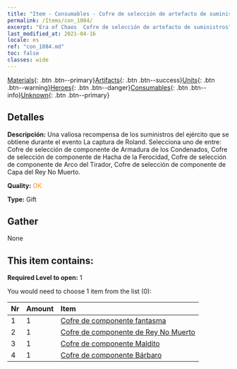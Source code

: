 ```yaml
---
title: "Item - Consumables - Cofre de selección de artefacto de suministros"
permalink: /Items/con_1084/
excerpt: "Era of Chaos  Cofre de selección de artefacto de suministros"
last_modified_at: 2021-04-16
locale: es
ref: "con_1084.md"
toc: false
classes: wide
---
```

 [Materials](/es/Items/){: .btn .btn--primary}[Artifacts](/es/Items/Artifacts/){: .btn .btn--success}[Units](/es/Items/Units/){: .btn .btn--warning}[Heroes](/es/Items/Heroes/){: .btn .btn--danger}[Consumables](/es/Items/Consumables/){: .btn .btn--info}[Unknown](/es/Items/Unknown/){: .btn .btn--primary}

## Detalles
 **Descripción:** Una valiosa recompensa de los suministros del ejército que se obtiene durante el evento La captura de Roland. Selecciona uno de entre: Cofre de selección de componente de Armadura de los Condenados, Cofre de selección de componente de Hacha de la Ferocidad, Cofre de selección de componente de Arco del Tirador, Cofre de selección de componente de Capa del Rey No Muerto.

 **Quality:** <span style="color: #FF8C00">OK</span>

 **Type:** Gift

## Gather

  None

## This item contains:

 **Required Level to open:** 1

 You would need to choose 1 item from the list (0):

  | Nr | Amount |     Item    |
  |:---|:-------|:------------|
  | 1 | 1 | [Cofre de componente fantasma](/es/Items/con_1339/) |  | 
  | 2 | 1 | [Cofre de componente de Rey No Muerto](/es/Items/con_1340/) |  | 
  | 3 | 1 | [Cofre de componente Maldito](/es/Items/con_1341/) |  | 
  | 4 | 1 | [Cofre de componente Bárbaro](/es/Items/con_1342/) |  | 
